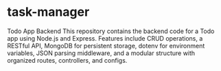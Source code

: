 # task-manager
Todo App Backend This repository contains the backend code for a Todo app using Node.js and Express. Features include CRUD operations, a RESTful API, MongoDB for persistent storage, dotenv for environment variables, JSON parsing middleware, and a modular structure with organized routes, controllers, and configs.
